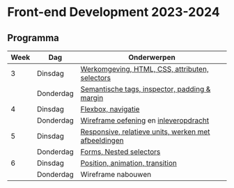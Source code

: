 # Front-end Development 2023-2024

## Programma

| Week | Dag       | Onderwerpen                                                                                  | 
|------|-----------|----------------------------------------------------------------------------------------------|
| 3    | Dinsdag   | [Werkomgeving, HTML, CSS, attributen, selectors](./week3-dinsdag)                            |                                                          
|      | Donderdag | [Semantische tags, inspector, padding & margin](./week3-donderdag)                           |                                                          
| 4    | Dinsdag   | [Flexbox, navigatie](./week4-dinsdag)                                                        |                                              |                                                          
|      | Donderdag | [Wireframe oefening](./week4-donderdag) en [inleveropdracht](https://www.feedbackfruits.com) |  
| 5    | Dinsdag   | [Responsive, relatieve units, werken met afbeeldingen](./week5-dinsdag)                      |                                                           
|      | Donderdag | [Forms, Nested selectors](./week5-donderdag)                                                 |                                                           
| 6    | Dinsdag   | [Position, animation, transition](./week6-dinsdag)                                           |                                                          
|      | Donderdag | Wireframe nabouwen                                                                           |